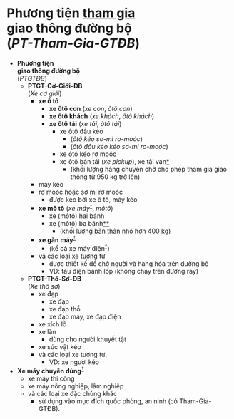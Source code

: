 # **Phương tiện <ins>tham gia</ins><br/>giao thông đường bộ**<br/>(_PT-Tham-Gia-GTĐB_)

- **Phương tiện<br/>giao thông đường bộ**<br />(_PTGTĐB_)
  - **PTGT-Cơ-Giới-ĐB**<br />(_Xe cơ giới_)
    - **xe ô tô**
      - **xe ôtô con** (_xe con_, _ôtô con_)
      - **xe ôtô khách** (_xe khách_, _ôtô khách_)
      - **xe ôtô tải** (_xe tải_, _ôtô tải_) <!-- markmap: fold -->
        - xe ôtô đầu kéo
          - (_ôtô kéo sơ-mi rơ-moóc_)
          - (_ôtô đầu kéo kéo sơ-mi rơ-moóc_)
        - xe ôtô kéo rơ moóc
        - xe ôtô bán tải (_xe pickup_), xe tải van[*]() <!-- markmap: fold -->
          - (khối lượng hàng chuyên chở cho phép tham gia giao thông từ 950 kg trở lên)
    - máy kéo
    - rơ moóc hoặc sơ mi rơ moóc <!-- markmap: fold -->
      - được kéo bởi xe ô tô, máy kéo
    - **xe mô tô** (_xe máy_<sup>[†]()</sup>, _môtô_)
      - xe (môtô) hai bánh
      - xe (môtô) ba bánh[**]() <!-- markmap: fold -->
        - (khối lượng bản thân nhỏ hơn 400 kg)
    - **xe gắn máy**<sup>[†]()</sup>
      - (kể cả xe máy điện<sup>[†]()</sup>)
    - và các loại xe tương tự <!-- markmap: fold -->
      - được thiết kế để chở người và hàng hóa trên đường bộ
      - VD: tàu điện bánh lốp (không chạy trên đường ray)
  - **PTGT-Thô-Sơ-ĐB**<br/>(_Xe thô sơ_)
    - xe đạp
      - xe đạp
      - xe đạp thồ
      - xe đạp máy, xe đạp điện
    - xe xích lô
    - xe lăn <!-- markmap: fold -->
      - dùng cho người khuyết tật
    - xe súc vật kéo
    - và các loại xe tương tự,
      - VD: xe người kéo
- **Xe máy chuyên dùng**<sup>[†]()</sup>  <!-- markmap: fold -->
  - xe máy thi công
  - xe máy nông nghiệp, lâm nghiệp
  - và các loại xe đặc chủng khác <!-- markmap: fold -->
    - sử dụng vào mục đích quốc phòng, an ninh (có Tham-Gia-GTĐB).
